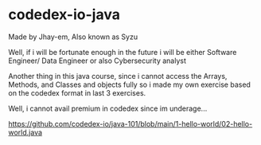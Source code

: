 # codedex-io-java


Made by Jhay-em, Also known as Syzu 

Well, if i will be fortunate enough in the future i will be either Software Engineer/ Data Engineer or also Cybersecurity analyst

Another thing in this java course, since i cannot access the Arrays, Methods, and Classes and objects fully so i made my own exercise based on the codedex format in last 3 exercises.

Well, i cannot avail premium in codedex since im underage...

https://github.com/codedex-io/java-101/blob/main/1-hello-world/02-hello-world.java
